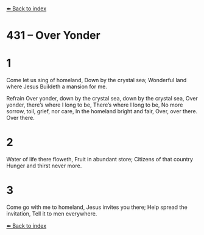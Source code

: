 [⬅️ Back to index](../README.md)

# 431 – Over Yonder


# 1
Come let us sing of homeland,
Down by the crystal sea;
Wonderful land where Jesus
Buildeth a mansion for me.

Refrain
Over yonder, down by the crystal sea,
down              by the crystal sea,
Over yonder, there’s where I long to be,
There’s            where I long to be,
No more sorrow, toil, grief, nor care,
In the homeland bright and fair,
Over, over there.
Over there.

# 2
Water of life there floweth,
Fruit in abundant store;
Citizens of that country
Hunger and thirst never more.

# 3
Come go with me to homeland,
Jesus invites you there;
Help spread the invitation,
Tell it to men everywhere.

[⬅️ Back to index](../README.md)

